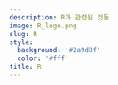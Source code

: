 ```yaml
---
description: R과 관련된 것들
image: R_logo.png
slug: R
style:
  background: '#2a9d8f'
  color: '#fff'
title: R
---
```

